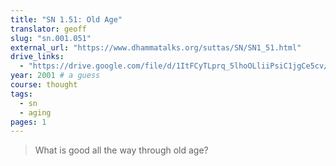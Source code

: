 ```yaml
---
title: "SN 1.51: Old Age"
translator: geoff
slug: "sn.001.051"
external_url: "https://www.dhammatalks.org/suttas/SN/SN1_51.html"
drive_links:
  - "https://drive.google.com/file/d/1ItFCyTLprq_5lhoOLliiPsiC1jgCe5cv/view?usp=drivesdk"
year: 2001 # a guess
course: thought
tags:
  - sn
  - aging
pages: 1
---
```


> What is good      all the way through old age?
